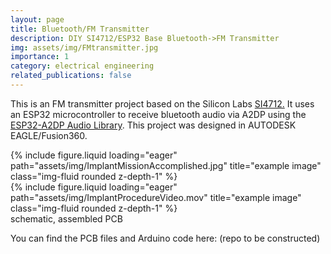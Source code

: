 ```yaml
---
layout: page
title: Bluetooth/FM Transmitter
description: DIY SI4712/ESP32 Base Bluetooth->FM Transmitter
img: assets/img/FMtransmitter.jpg
importance: 1
category: electrical engineering
related_publications: false
---
```

This is an FM transmitter project based on the Silicon Labs <a href="https://dangerousthings.com/product/xsiid/">SI4712.</a> It uses an ESP32 microcontroller to receive bluetooth audio via A2DP using the <a href="https://github.com/pschatzmann/ESP32-A2DP">ESP32-A2DP Audio Library</a>. This project was designed in AUTODESK EAGLE/Fusion360.

<div class="row">
    <div class="col-sm mt-2 mt-md-0">
        {% include figure.liquid loading="eager" path="assets/img/ImplantMissionAccomplished.jpg" title="example image" class="img-fluid rounded z-depth-1" %}
    </div>
    <div class="col-sm mt-2 mt-md-0">
        {% include figure.liquid loading="eager" path="assets/img/ImplantProcedureVideo.mov" title="example image" class="img-fluid rounded z-depth-1" %}
    </div>
</div>
<div class="caption">
    schematic, assembled PCB
</div>

You can find the PCB files and Arduino code here: (repo to be constructed)